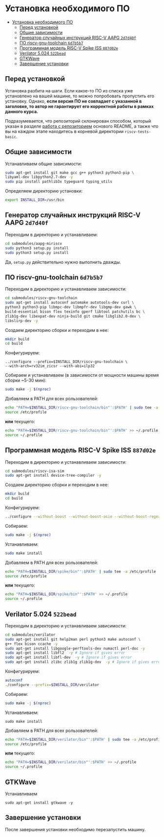 # Установка необходимого ПО

- [Установка необходимого ПО](#установка-необходимого-по)
  - [Перед установкой](#перед-установкой)
  - [Общие зависимости](#общие-зависимости)
  - [Генератор случайных инструкций RISC-V AAPG `2d7d40f`](#генератор-случайных-инструкций-risc-v-aapg-2d7d40f)
  - [ПО riscv-gnu-toolchain `6d7b5b7`](#по-riscv-gnu-toolchain-6d7b5b7)
  - [Программная модель RISC-V Spike ISS `887d02e`](#программная-модель-risc-v-spike-iss-887d02e)
  - [Verilator 5.024 `522bead`](#verilator-5024-522bead)
  - [GTKWave](#gtkwave)
  - [Завершение установки](#завершение-установки)


## Перед установкой

Установка разбита на шаги. Если какое-то ПО из списка уже установлено на вашей машине, то можно попробовать пропустить его установку. Однако, **если версия ПО не совпадает c указанной в заголовке, то автор не гарантирует его корректной работы в рамках данного курса.**

Подразумевается, что репозиторий склонирован способом, который указан в разделе [работа с репозиторием](../README.md/#работа-с-репозиторием) основого README, а также что вы на каждом этапе находитесь в корневой директории `riscv-tests-basic`.


## Общие зависимости

Устанавливаем общие зависимости:

```bash
sudo apt-get install git make gcc g++ python3 python3-pip \
libyaml-dev libpython2.7-dev -y
sudo pip install pathlib3x typeguard typing_utils
```

Определяем директорию установки:

```bash
export INSTALL_DIR=/usr/bin
```

## Генератор случайных инструкций RISC-V AAPG `2d7d40f`

Переходим в директорию и устанавливаем:

```bash
cd submodules/aapg-miriscv
sudo python3 setup.py install
sudo python3 setup.py install
```

Да, `setup.py` действительно нужно выполнить дважды.

## ПО riscv-gnu-toolchain `6d7b5b7`

Переходим в директорию и устанавливаем зависимости:

```bash
cd submodules/riscv-gnu-toolchain
sudo apt-get install autoconf automake autotools-dev curl \
python3 python3-pip libmpc-dev libmpfr-dev libgmp-dev gawk \
build-essential bison flex texinfo gperf libtool patchutils bc \
zlib1g-dev libexpat-dev ninja-build git cmake libglib2.0-dev \
libslirp-dev -y
```

Создаем директорию сборки и переходим в нее:

```bash
mkdir build
cd build
```

Конфигурируем:

```
../configure --prefix=$INSTALL_DIR/riscv-gnu-toolchain \
--with-arch=rv32im_zicsr --with-abi=ilp32
```

Собираем и устанавливаем (в зависимости от мощности машины время сборки ~5-30 мин):

```bash
sudo make -j $(nproc)
```

Добавляем в PATH для всех рользователей:

```bash
echo "PATH=$INSTALL_DIR/riscv-gnu-toolchain/bin"':$PATH' | sudo tee -a /etc/profile
source /etc/profile
```

**или** текущего:

```bash
echo "PATH=$INSTALL_DIR/riscv-gnu-toolchain/bin"':$PATH' >> ~/.profile
source ~/.profile
```

## Программная модель RISC-V Spike ISS `887d02e`

Переходим в директорию и устанавливаем зависимости:

```bash
cd submodules/riscv-isa-sim
sudo apt-get install device-tree-compiler -y
```

Создаем директорию сборки и переходим в нее:

```bash
mkdir build
cd build
```

Конфигурируем:

```bash
../configure --without-boost --without-boost-asio --without-boost-regex --prefix=$INSTALL_DIR/spike
```

Собираем:

```bash
sudo make -j $(nproc)
```

Устанавливаем: 

```bash
sudo make install
```

Добавляем в PATH для всех рользователей:

```bash
echo "PATH=$INSTALL_DIR/spike/bin"':$PATH' | sudo tee -a /etc/profile
source /etc/profile
```

**или** текущего:

```bash
echo "PATH=$INSTALL_DIR/spike/bin"':$PATH' >> ~/.profile
source ~/.profile
```

## Verilator 5.024 `522bead`

Переходим в директорию и устанавливаем зависимости:

```bash
cd submodules/verilator
sudo apt-get install git help2man perl python3 make autoconf \
g++ flex bison ccache -y
sudo apt-get install libgoogle-perftools-dev numactl perl-doc -y
sudo apt-get install libfl2  -y # Ignore if gives error
sudo apt-get install libfl-dev  -y # Ignore if gives error
sudo apt-get install zlibc zlib1g zlib1g-dev  -y # Ignore if gives error
```

Конфигурируем:

```bash
autoconf
./configure --prefix=$INSTALL_DIR/verilator
```

Собираем:

```bash
sudo make -j $(nproc)
```

Устанавливаем:

```
sudo make install
```

Добавляем в PATH для всех рользователей:

```bash
echo "PATH=$INSTALL_DIR/verilator/bin"':$PATH' | sudo tee -a /etc/profile
source /etc/profile
```

**или** текущего:

```bash
echo "PATH=$INSTALL_DIR/verilator/bin"':$PATH' >> ~/.profile
source ~/.profile
```

## GTKWave

Устанавливаем


```
sudo apt-get install gtkwave -y
```

## Завершение установки

После завершения установки необходимо перезапустить машину.

